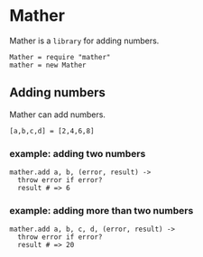 # Mather

Mather is a `library` for adding numbers.

    Mather = require "mather"
    mather = new Mather

## Adding numbers

Mather can add numbers.

    [a,b,c,d] = [2,4,6,8]

### example: adding two numbers

    mather.add a, b, (error, result) ->
      throw error if error?
      result # => 6

### example: adding more than two numbers

    mather.add a, b, c, d, (error, result) ->
      throw error if error?
      result # => 20
